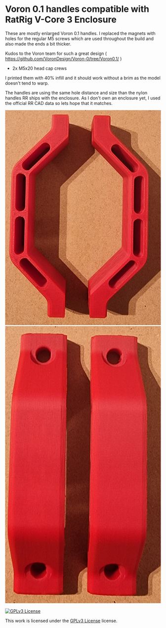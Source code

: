 # Voron 0.1 handles compatible with RatRig V-Core 3 Enclosure

These are mostly enlarged Voron 0.1 handles.
I replaced the magnets with holes for the regular M5 screws which are used throughout the build and also made the ends a bit thicker.

Kudos to the Voron team for such a great design ( https://github.com/VoronDesign/Voron-0/tree/Voron0.1/ )

* 2x M5x20 head cap crews

I printed them with 40% infill and it should work without a brim as the model doesn't tend to warp.
 
The handles are using the same hole distance and size than the nylon handles RR ships with the enclosure.
As I don't own an enclosure yet, I used the official RR CAD data so lets hope that it matches.

![Door Handle Side](./images/handles_custom.jpg "Door Handle Side")
![Door Handle Top view](./images/handles_custom_top.jpg "Door Handle Top view")

[![GPLv3 License][gpl-v3-shield]][gpl-v3]

This work is licensed under the
[GPLv3 License][gpl-v3] license.

[gpl-v3]: https://www.gnu.org/licenses/gpl-3.0.txt
[gpl-v3-shield]: https://img.shields.io/badge/License-GPLv3-lightgrey.svg

